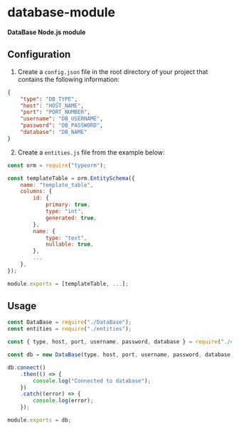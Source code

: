 # database-module

**DataBase Node.js module**

## Configuration

1. Create a `config.json` file in the root directory of your project that contains the following information:

```json
{
    "type": "DB_TYPE",
    "host": "HOST_NAME",
    "port": "PORT_NUMBER",
    "username": "DB_USERNAME",
    "password": "DB_PASSWORD",
    "database": "DB_NAME"
}
```

2. Create a `entities.js` file from the example below:

```js
const orm = require("typeorm");

const templateTable = orm.EntitySchema({
    name: "template_table",
    columns: {
        id: {
            primary: true,
            type: "int",
            generated: true,
        },
        name: {
            type: "text",
            nullable: true,
        },
        ...
    },
});

module.exports = [templateTable, ...];
```

## Usage

```js
const DataBase = require("./DataBase");
const entities = require("./entities");

const { type, host, port, username, password, database } = require("./config.json");

const db = new DataBase(type, host, port, username, password, database, entities);

db.connect()
    .then(() => {
        console.log("Connected to database");
    })
    .catch((error) => {
        console.log(error);
    });

module.exports = db;
```
